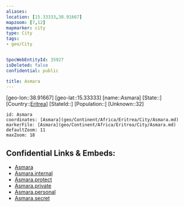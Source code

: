 ```yaml
---
aliases: 
location: [15.33333,38.91667]
mapzoom: [7,12] 
mapmarker: city 
type: City
tags:
- geo/City


SpocWebEntityId: 35927
isDeleted: false
confidential: public

title: Asmara
---
```

[geo-lon::38.91667]
[geo-lat::15.33333]
[name::Asmara]
[State::]
[Country::[Eritrea](geo/Continent/Africa/Eritrea.md)]
[StateId::]
[Population::]
[Unknown::32]


```leaflet
id: Asmara
coordinates: [Asmara](geo/Continent/Africa/Eritrea/City/Asmara.md)
markerFile: [Asmara](geo/Continent/Africa/Eritrea/City/Asmara.md)
defaultZoom: 11 
maxZoom: 18
```


## Confidential Links & Embeds: 
- [Asmara](../../../../../../_public/geo/Continent/Africa/Eritrea/City/Asmara.md) 
- [Asmara.internal](../../../../../../_internal/geo/Continent/Africa/Eritrea/City/Asmara.internal.md) 
- [Asmara.protect](../../../../../../_protect/geo/Continent/Africa/Eritrea/City/Asmara.protect.md) 
- [Asmara.private](../../../../../../_private/geo/Continent/Africa/Eritrea/City/Asmara.private.md) 
- [Asmara.personal](../../../../../../_personal/geo/Continent/Africa/Eritrea/City/Asmara.personal.md) 
- [Asmara.secret](../../../../../../_secret/geo/Continent/Africa/Eritrea/City/Asmara.secret.md) 

